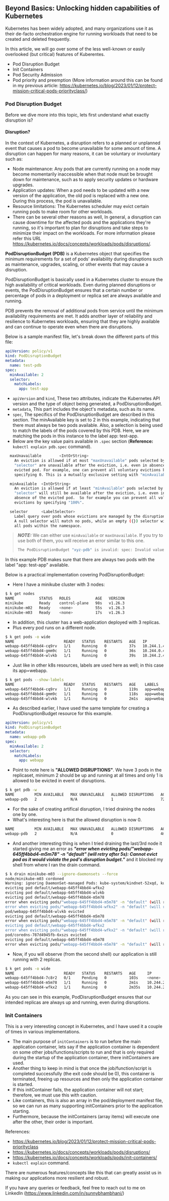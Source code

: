 ## Beyond Basics: Unlocking hidden capabilities of Kubernetes ##

Kubernetes has been widely adopted, and many organizations use it as their de-facto orchestration engine for running workloads that need to be created and deleted frequently.

In this article, we will go over some of the less well-known or easily overlooked (but critical) features of Kuberentes.

- Pod Disruption Budget
- Init Containers
- Pod Security Admission
- Pod priority and preemption (More information around this can be found in my previous article: https://kubernetes.io/blog/2023/01/12/protect-mission-critical-pods-priorityclass/)

### Pod Disruption Budget

Before we dive more into this topic, lets first understand what exactly disruption is?

#### Disruption?

In the context of Kubernetes, a disruption refers to a planned or unplanned event that causes a pod to become unavailable for some amount of time. A disruption can happen for many reasons, it can be voluntary or involuntary such as:
- Node maintenance: Any pods that are currently running on a node may become momentarily inaccessible when that node must be brought down for maintenance, such as to apply security updates or hardware upgrades.
- Application updates: When a pod needs to be updated with a new version of the application, the old pod is replaced with a new one. During this process, the pod is unavailable.
- Resource limitations: The Kubernetes scheduler may evict certain running pods to make room for other workloads.
- There can be several other reasons as well, In general, a disruption can cause downtime for the affected pods and the applications they're running, so it's important to plan for disruptions and take steps to minimize their impact on the workloads. For more information please refer this URL https://kubernetes.io/docs/concepts/workloads/pods/disruptions/. 

**PodDisruptionBudget (PDB)** is a Kubernetes object that specifies the minimum requirements for a set of pods' availability during disruptions such as maintenance, upgrades, scaling, or other events that may cause a disruption.

PodDisruptionBudget is basically used in a Kubernetes cluster to ensure the high availability of critical workloads. Even during planned disruptions or events, the PodDisruptionBudget ensures that a certain number or percentage of pods in a deployment or replica set are always available and running.

PDB prevents the removal of additional pods from service until the minimum availability requirements are met. It adds another layer of reliability and resilience to Kubernetes workloads, ensuring that they are highly available and can continue to operate even when there are disruptions.

Below is a sample manifest file, let's break down the different parts of this file:

```yaml
apiVersion: policy/v1
kind: PodDisruptionBudget
metadata:
  name: test-pdb
spec:
  minAvailable: 2
  selector:
    matchLabels:
      app: test-app
```

- `apiVersion` and `kind`, These two attributes, indicate the Kubernetes API version and the type of object being generated, a PodDisruptionBudget.
- `metadata`, This part includes the object's metadata, such as its name.
- `spec`, The specifics of the PodDisruptionBudget are described in this section. The minAvailable key is set to 2 in this example, indicating that there must always be two pods available. Also, a selection is being used to match the labels of the pods covered by this PDB. Here, we are matching the pods in this instance to the label app: test-app.
- Below are the key value pairs available in `.spec` section (**Reference:** `kubectl explain pdb.spec` command).
```bash
  maxUnavailable        <IntOrString>
    An eviction is allowed if at most "maxUnavailable" pods selected by
    "selector" are unavailable after the eviction, i.e. even in absence of the
    evicted pod. For example, one can prevent all voluntary evictions by
    specifying 0. This is a mutually exclusive setting with "minAvailable".

  minAvailable  <IntOrString>
    An eviction is allowed if at least "minAvailable" pods selected by
    "selector" will still be available after the eviction, i.e. even in the
    absence of the evicted pod.  So for example you can prevent all voluntary
    evictions by specifying "100%".

  selector      <LabelSelector>
    Label query over pods whose evictions are managed by the disruption budget.
    A null selector will match no pods, while an empty ({}) selector will select
    all pods within the namespace.
```

> **_NOTE:_**  We can either use `minAvailable` or `maxUnavailable`. If you try to use both of them, you will receive an error similar to this one.
> ```bash
> The PodDisruptionBudget "xyz-pdb" is invalid: spec: Invalid value: policy.PodDisruptionBudgetSpec{MinAvailable:(*intstr.IntOrString)(0xc00efdb120), Selector:(*v1.LabelSelector)(0xc00efdb140), MaxUnavailable:(*intstr.IntOrString)(0xc00efdb160), UnhealthyPodEvictionPolicy:(*policy.UnhealthyPodEvictionPolicyType)(nil)}: minAvailable and maxUnavailable cannot be both set
> ```

In this example PDB makes sure that there are always two pods with the label "app: test-app" available.

Below is a practical implementation covering PodDisruptionBudget:

- Here I have a minikube cluster with 3 nodes:
```bash
$ k get nodes
NAME           STATUS   ROLES           AGE   VERSION
minikube       Ready    control-plane   98s   v1.26.3
minikube-m02   Ready    <none>          55s   v1.26.3
minikube-m03   Ready    <none>          17s   v1.26.3
```

- In addition, this cluster has a web-application deployed with 3 replicas.
- Plus every pod runs on a different node.
```bash
$ k get pods -o wide
NAME                      READY   STATUS    RESTARTS   AGE   IP           NODE           NOMINATED NODE   READINESS GATES
webapp-645ff4bbd4-cq9rv   1/1     Running   0          37s   10.244.1.4   minikube-m02   <none>           <none>
webapp-645ff4bbd4-gmm9c   1/1     Running   0          36s   10.244.0.4   minikube       <none>           <none>
webapp-645ff4bbd4-wlvkb   1/1     Running   0          39s   10.244.2.4   minikube-m03   <none>           <none>
```

- Just like in other k8s resources, labels are used here as well; in this case its app=webapp.
```bash
$ k get pods --show-labels
NAME                      READY   STATUS    RESTARTS   AGE    LABELS
webapp-645ff4bbd4-cq9rv   1/1     Running   0          119s   app=webapp,pod-template-hash=645ff4bbd4
webapp-645ff4bbd4-gmm9c   1/1     Running   0          118s   app=webapp,pod-template-hash=645ff4bbd4
webapp-645ff4bbd4-wlvkb   1/1     Running   0          2m1s   app=webapp,pod-template-hash=645ff4bbd4
```

- As described earlier, I have used the same template for creating a PodDisruptionBudget resource for this example.
```yaml
apiVersion: policy/v1
kind: PodDisruptionBudget
metadata:
  name: webapp-pdb
spec:
  minAvailable: 2
  selector:
    matchLabels:
      app: webapp
```

- Point to note here is **"ALLOWED DISRUPTIONS"**. We have 3 pods in the replicaset, minimum 2 should be up and running at all times and only 1 is allowed to be evicted in event of disruptions. 
```bash
$ k get pdb -w
NAME         MIN AVAILABLE   MAX UNAVAILABLE   ALLOWED DISRUPTIONS   AGE
webapp-pdb   2               N/A               1                     72s
```

- For the sake of creating artifical disruption, I tried draining the nodes one by one.
- What's interesting here is that the allowed disruption is now 0.
```bash
NAME         MIN AVAILABLE   MAX UNAVAILABLE   ALLOWED DISRUPTIONS   AGE
webapp-pdb   2               N/A               0                     4m14s
```

- And another interesting thing is when I tried draining the last/3rd node it started giving me an error as _**"error when evicting pods/"webapp-645ff4bbd4-m5m78" -n "default" (will retry after 5s): Cannot evict pod as it would violate the pod's disruption budget."**_ and it blocked my shell from where I ran the drain command.
```bash
$ k drain minikube-m03 --ignore-daemonsets --force
node/minikube-m03 cordoned
Warning: ignoring DaemonSet-managed Pods: kube-system/kindnet-52xqd, kube-system/kube-proxy-sl2nk
evicting pod default/webapp-645ff4bbd4-wfkx2
evicting pod default/webapp-645ff4bbd4-wlvkb
evicting pod default/webapp-645ff4bbd4-m5m78
error when evicting pods/"webapp-645ff4bbd4-m5m78" -n "default" (will retry after 5s): Cannot evict pod as it would violate the pod's disruption budget.
error when evicting pods/"webapp-645ff4bbd4-wfkx2" -n "default" (will retry after 5s): Cannot evict pod as it would violate the pod's disruption budget.
pod/webapp-645ff4bbd4-wlvkb evicted
evicting pod default/webapp-645ff4bbd4-m5m78
error when evicting pods/"webapp-645ff4bbd4-m5m78" -n "default" (will retry after 5s): Cannot evict pod as it would violate the pod's disruption budget.
evicting pod default/webapp-645ff4bbd4-wfkx2
error when evicting pods/"webapp-645ff4bbd4-wfkx2" -n "default" (will retry after 5s): Cannot evict pod as it would violate the pod's disruption budget.
pod/coredns-787d4945fb-6xszs evicted
evicting pod default/webapp-645ff4bbd4-m5m78
error when evicting pods/"webapp-645ff4bbd4-m5m78" -n "default" (will retry after 5s): Cannot evict pod as it would violate the pod's disruption budget.
```

- Now, if you will observe (from the second shell) our application is still running with 2 replicas. 
```bash
$ k get pods -o wide
NAME                      READY   STATUS    RESTARTS   AGE     IP           NODE           NOMINATED NODE   READINESS GATES
webapp-645ff4bbd4-7c8r2   0/1     Pending   0          103s    <none>       <none>         <none>           <none>
webapp-645ff4bbd4-m5m78   1/1     Running   0          2m1s    10.244.2.7   minikube-m03   <none>           <none>
webapp-645ff4bbd4-wfkx2   1/1     Running   0          2m35s   10.244.2.5   minikube-m03   <none>           <none>
```

As you can see in this example, PodDisruptionBudget ensures that our intended replicas are always up and running, even during disruptions.


### Init Containers

This is a very interesting concept in Kubernetes, and I have used it a couple of times in various implementations.
- The main purpose of `initContainers` is to run before the main application container, lets say if the application container is dependent on some other jobs/functions/scripts to run and that is only required during the startup of the application container, there initContainers are used.
- Another thing to keep in mind is that once the job/function/script is completed successfully (the exit code should be 0), this container is terminated, freeing up resources and then only the application container is started.
- If this initContainer fails, the application container will not start; therefore, we must use this with caution.
- Like containers, this is also an array in the pod/deployment manifest file, so we can run as many supporting initContainers prior to the application starting.
- Furthermore, because the initContainers (array items) will execute one after the other, their order is important.




References:
- https://kubernetes.io/blog/2023/01/12/protect-mission-critical-pods-priorityclass
- https://kubernetes.io/docs/concepts/workloads/pods/disruptions/
- https://kubernetes.io/docs/concepts/workloads/pods/init-containers/
- `kubectl explain` command.


There are numerous features/concepts like this that can greatly assist us in making our applications more resilient and robust.

If you have any queries or feedback, feel free to reach out to me on LinkedIn (https://www.linkedin.com/in/sunnybhambhani/)

